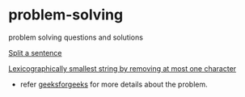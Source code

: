 # problem-solving
problem solving questions and solutions

[Split a sentence](/src/001_SplitSentence/README.md)

[Lexicographically smallest string by removing at most one character]()
 - refer [geeksforgeeks](https://www.geeksforgeeks.org/lexicographically-smallest-string-formed-by-removing-at-most-one-character/) for more details about the problem.
